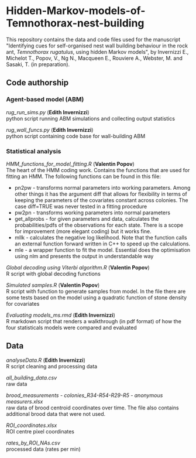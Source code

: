 # Hidden-Markov-models-of-Temnothorax-nest-building
This repository contains the data and code files used for the manuscript "Identifying cues for self-organised nest wall building behaviour in the rock ant, _Temnothorax rugatulus_, using hidden Markov models", by Invernizzi E., Michelot T., Popov, V., Ng N., Macqueen E., Rouviere A., Webster, M. and Sasaki, T. (in preparation).


## Code authorship   
### Agent-based model (ABM)  
_rug_run_sims.py_   (**Edith Invernizzi**)   
python script running ABM simulations and collecting output statistics
   
_rug_wall_funcs.py_   (**Edith Invernizzi**)   
python script containing code base for wall-building ABM 

### Statistical analysis

_HMM_functions_for_model_fitting.R_   (**Valentin Popov**)  
The heart of the HMM coding work. Contains the functions that are used for fitting an HMM. The following functions can be found in this file:   
* pn2pw - transforms normal parameters into working parameters. Among other things it has the argument diff that allows for flexibility in terms of keeping the parameters of the covariates constant across colonies. The case diff=TRUE was never tested in a fitting procedure
* pw2pn - transforms working parameters into normal parameters
* get_allprobs - for given parameters and data, calculates the probabilities/pdfs of the observations for each state. There is a scope for improvement (more elegant coding) but it works fine.
* mllk - calculates the negative log likelihood. Note that the function calls an external function forward written in C++ to speed up the calculations.
* mle - a wrapper function to fit the model. Essential does the optimisation using nlm and presents the output in understandable way    

_Global decoding using Viterbi algorithm.R_   (**Valentin Popov**)   
R script with global decoding functions   

_Simulated samples.R_   (**Valentin Popov**)   
R script with function to generate samples from model. In the file there are some tests based on the model using a quadratic function of stone density for covariates

_Evaluating models_ms.rmd_   (**Edith Invernizzi**)   
R markdown script that renders a walkthrough (in pdf format) of how the four statisticals models were compared and evaluated   


## Data

_analyseData.R_   (**Edith Invernizzi**)   
R script cleaning and processing data   

_all_building_data.csv_   
raw data   

_brood_measurements - colonies_R34-R54-R29-R5 - anonymous measurers.xlsx_   
raw data of brood centroid coordinates over time. The file also contains additional brood data that were not used.   

_ROI_coordinates.xlsx_   
ROI centre pixel coordinates   

_rates_by_ROI_NAs.csv_   
processed data (rates per min)   

